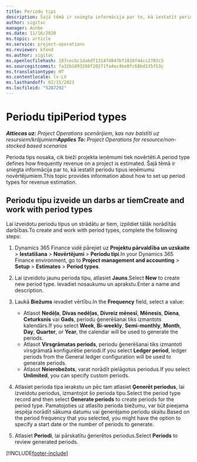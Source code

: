 ```yaml
---
title: Periodu tipi
description: Šajā tēmā ir sniegta informācija par to, kā iestatīt periodu tipus ieņēmumu novērtējumiem.
author: sigitac
manager: Annbe
ms.date: 11/16/2020
ms.topic: article
ms.service: project-operations
ms.reviewer: kfend
ms.author: sigitac
ms.openlocfilehash: 107cecbc1dabdf13147d847bf1816f44cc2703c5
ms.sourcegitcommit: fa32b1893286f20271fa4ec4be8fc68bd135f53c
ms.translationtype: HT
ms.contentlocale: lv-LV
ms.lasthandoff: 02/15/2021
ms.locfileid: "5287292"
---
```

# <a name="period-types"></a><span data-ttu-id="9e91e-103">Periodu tipi</span><span class="sxs-lookup"><span data-stu-id="9e91e-103">Period types</span></span>

<span data-ttu-id="9e91e-104">_**Attiecas uz:** Project Operations scenārijiem, kas nav balstīti uz resursiem/krājumiem_</span><span class="sxs-lookup"><span data-stu-id="9e91e-104">_**Applies To:** Project Operations for resource/non-stocked based scenarios_</span></span>

<span data-ttu-id="9e91e-105">Perioda tips nosaka, cik bieži projekta ieņēmumi tiek novērtēti.</span><span class="sxs-lookup"><span data-stu-id="9e91e-105">A period type defines how frequently revenue on a project is estimated.</span></span> <span data-ttu-id="9e91e-106">Šajā tēmā ir sniegta informācija par to, kā iestatīt periodu tipus ieņēmumu novērtējumiem.</span><span class="sxs-lookup"><span data-stu-id="9e91e-106">This topic provides information about how to set up period types for revenue estimation.</span></span> 

## <a name="create-and-work-with-period-types"></a><span data-ttu-id="9e91e-107">Periodu tipu izveide un darbs ar tiem</span><span class="sxs-lookup"><span data-stu-id="9e91e-107">Create and work with period types</span></span>
<span data-ttu-id="9e91e-108">Lai izveidotu periodu tipus un strādātu ar tiem, izpildiet tālāk norādītās darbības.</span><span class="sxs-lookup"><span data-stu-id="9e91e-108">To create and work with period types, complete the following steps:</span></span>

1. <span data-ttu-id="9e91e-109">Dynamics 365 Finance vidē pārejiet uz **Projektu pārvaldība un uzskaite** > **Iestatīšana** > **Novērtējumi** > **Periodu tipi**.</span><span class="sxs-lookup"><span data-stu-id="9e91e-109">In your Dynamics 365 Finance environment, go to **Project management and accounting** > **Setup** > **Estimates** > **Period types**.</span></span>
2. <span data-ttu-id="9e91e-110">Lai izveidotu jaunu perioda tipu, atlasiet **Jauns**.</span><span class="sxs-lookup"><span data-stu-id="9e91e-110">Select **New** to create new period type.</span></span> <span data-ttu-id="9e91e-111">Ievadiet nosaukumu un aprakstu.</span><span class="sxs-lookup"><span data-stu-id="9e91e-111">Enter a name and description.</span></span>
3. <span data-ttu-id="9e91e-112">Laukā **Biežums** ievadiet vērtību.</span><span class="sxs-lookup"><span data-stu-id="9e91e-112">In the **Frequency** field, select a value:</span></span>

    - <span data-ttu-id="9e91e-113">Atlasot **Nedēļa**, **Divas nedēļas**, **Divreiz mēnesī**, **Mēnesis**, **Diena**, **Ceturksnis** vai **Gads**, periodu ģenerēšanai tiks izmantots kalendārs.</span><span class="sxs-lookup"><span data-stu-id="9e91e-113">If you select **Week**, **Bi-weekly**, **Semi-monthly**, **Month**, **Day**, **Quarter**, or **Year**, the calendar will be used to generate the periods.</span></span> 
    - <span data-ttu-id="9e91e-114">Atlasot **Virsgrāmatas periods**, periodu ģenerēšanai tiks izmantoti virsgrāmatā konfigurētie periodi.</span><span class="sxs-lookup"><span data-stu-id="9e91e-114">If you select **Ledger period**, ledger periods from the General ledger configuration will be used to generate periods.</span></span>
    - <span data-ttu-id="9e91e-115">Atlasot **Neierobežots**, varat norādīt pielāgotus periodus.</span><span class="sxs-lookup"><span data-stu-id="9e91e-115">If you select **Unlimited**, you can specify custom periods.</span></span>
4. <span data-ttu-id="9e91e-116">Atlasiet perioda tipa ierakstu un pēc tam atlasiet **Ģenerēt periodus**, lai izveidotu periodus, izmantojot šo perioda tipu.</span><span class="sxs-lookup"><span data-stu-id="9e91e-116">Select the period type record and then select **Generate periods** to create periods for the period type.</span></span> <span data-ttu-id="9e91e-117">Pamatojoties uz atlasīto perioda biežumu, var būt pieejama iespēja norādīt sākuma datumu vai ģenerējamo periodu skaitu.</span><span class="sxs-lookup"><span data-stu-id="9e91e-117">Based on the period frequency that you selected, you might have the option to specify a start date or the number of periods to generate.</span></span>
5. <span data-ttu-id="9e91e-118">Atlasiet **Periodi**, lai pārskatītu ģenerētos periodus.</span><span class="sxs-lookup"><span data-stu-id="9e91e-118">Select **Periods** to review generated periods.</span></span>



[!INCLUDE[footer-include](../includes/footer-banner.md)]